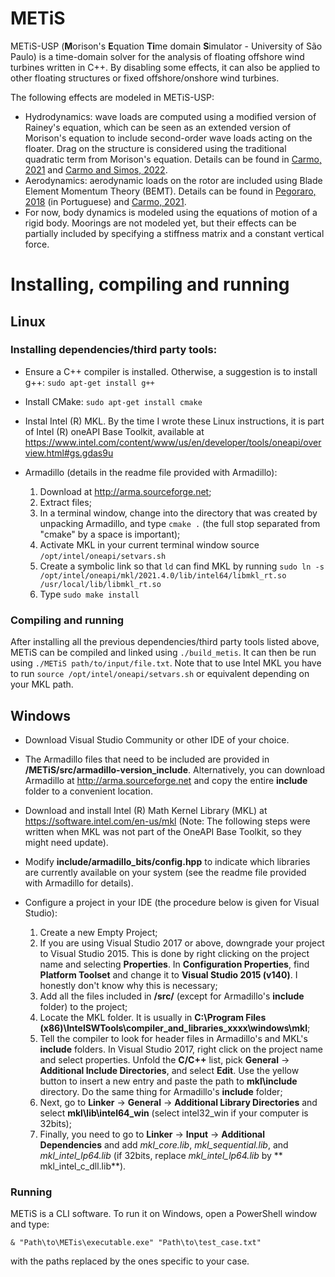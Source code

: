 # METiS
METiS-USP (**M**orison's **E**quation **Ti**me domain **S**imulator - University of São Paulo) is a time-domain solver for the analysis of floating offshore wind turbines written in C++. By disabling some effects, it can also be applied to other floating structures or fixed offshore/onshore wind turbines.

The following effects are modeled in METiS-USP:
- Hydrodynamics: wave loads are computed using a modified version of Rainey's equation, which can be seen as an extended version of Morison's equation to include second-order wave loads acting on the floater. Drag on the structure is considered using the traditional quadratic term from Morison's equation. Details can be found in [Carmo, 2021](https://www.teses.usp.br/teses/disponiveis/3/3135/tde-03022022-120253/publico/LucasHenriqueSouzadoCarmoCorr21.pdf) and [Carmo and Simos, 2022](https://www.sciencedirect.com/science/article/pii/S0029801822012446).
- Aerodynamics: aerodynamic loads on the rotor are included using Blade Element Momentum Theory (BEMT). Details can be found in [Pegoraro, 2018](https://www.teses.usp.br/teses/disponiveis/3/3135/tde-31012019-075149/publico/BrunoPegoraroCorr18.pdf) (in Portuguese) and [Carmo, 2021](https://www.teses.usp.br/teses/disponiveis/3/3135/tde-03022022-120253/publico/LucasHenriqueSouzadoCarmoCorr21.pdf).
- For now, body dynamics is modeled using the equations of motion of a rigid body. Moorings are not modeled yet, but their effects can be partially included by specifying a stiffness matrix and a constant vertical force.  

# **Installing, compiling and running**

## **Linux**
### **Installing dependencies/third party tools:**
- Ensure a C++ compiler is installed. Otherwise, a suggestion is to install g++: `sudo apt-get install g++`

- Install CMake: `sudo apt-get install cmake`

- Instal Intel (R) MKL. By the time I wrote these Linux instructions, it is part of Intel (R) oneAPI Base Toolkit, available at https://www.intel.com/content/www/us/en/developer/tools/oneapi/overview.html#gs.gdas9u

- Armadillo (details in the readme file provided with Armadillo):
    1. Download at http://arma.sourceforge.net;
    2. Extract files;
    3. In a terminal window, change into the directory that was created by unpacking Armadillo, and type `cmake .` (the full stop separated from "cmake" by a space is important);
    4. Activate MKL in your current terminal window source `/opt/intel/oneapi/setvars.sh`
    5. Create a symbolic link so that `ld` can find MKL by running `sudo ln -s /opt/intel/oneapi/mkl/2021.4.0/lib/intel64/libmkl_rt.so /usr/local/lib/libmkl_rt.so`
    6. Type `sudo make install`


### **Compiling and running**
After installing all the previous dependencies/third party tools listed above, METiS can be compiled and linked using `./build_metis`. It can then be run using `./METiS path/to/input/file.txt`. Note that to use Intel MKL you have to run `source /opt/intel/oneapi/setvars.sh` or equivalent depending on your MKL path.


## **Windows**
- Download Visual Studio Community or other IDE of your choice.

- The Armadillo files that need to be included are provided in **/METiS/src/armadillo-version_include**. Alternatively, you can download Armadillo at http://arma.sourceforge.net and copy the entire **include** folder to a convenient location.

- Download and install Intel (R) Math Kernel Library (MKL) at https://software.intel.com/en-us/mkl (Note: The following steps were written when MKL was not part of the OneAPI Base Toolkit, so they might need update).

- Modify **include/armadillo_bits/config.hpp** to indicate which libraries are currently available on your system (see the readme file provided with Armadillo for details).

- Configure a project in your IDE (the procedure below is given for Visual Studio):
    1. Create a new Empty Project;
    2. If you are using Visual Studio 2017 or above, downgrade your project to Visual Studio 2015. This is done by right clicking on the project name and selecting **Properties**. In **Configuration Properties**, find **Platform Toolset** and change it to **Visual Studio 2015 (v140)**. I honestly don't know why this is necessary;
    3. Add all the files included in **/src/** (except for Armadillo's **include** folder) to the project;       
    4. Locate the MKL folder. It is usually in **C:\Program Files (x86)\IntelSWTools\compiler_and_libraries_xxxx\windows\mkl**;
    5. Tell the compiler to look for header files in Armadillo's and MKL's **include** folders. In Visual Studio 2017, right click on the project name and select properties. Unfold the **C/C++** list, pick **General** -> **Additional Include Directories**, and select **Edit**. Use the yellow button to insert a new entry and paste the path to **mkl\include** directory. Do the same thing for Armadillo's **include** folder;
    6. Next, go to **Linker** -> **General** -> **Additional Library Directories** and select **mkl\lib\intel64_win** (select intel32_win if your computer is 32bits);
    7. Finally, you need to go to **Linker** -> **Input** -> **Additional Dependencies** and add *mkl_core.lib*, *mkl_sequential.lib*, and *mkl_intel_lp64.lib* (if 32bits, replace *mkl_intel_lp64.lib* by ** mkl_intel_c_dll.lib**).


### Running
METiS is a CLI software. To run it on Windows, open a PowerShell window and type:

`& "Path\to\METis\executable.exe" "Path\to\test_case.txt"`

with the paths replaced by the ones specific to your case.

